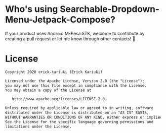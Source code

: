 # Who's using Searchable-Dropdown-Menu-Jetpack-Compose?
If your product uses Android M-Pesa STK, welcome to contribute by creating a pull request or let me know through other contacts! 🤗

# License
```xml
Copyright 2020 erick-kariuki (Erick Kariuki)

Licensed under the Apache License, Version 2.0 (the "License");
you may not use this file except in compliance with the License.
You may obtain a copy of the License at

   http://www.apache.org/licenses/LICENSE-2.0

Unless required by applicable law or agreed to in writing, software
distributed under the License is distributed on an "AS IS" BASIS,
WITHOUT WARRANTIES OR CONDITIONS OF ANY KIND, either express or implied.
See the License for the specific language governing permissions and
limitations under the License.
```
